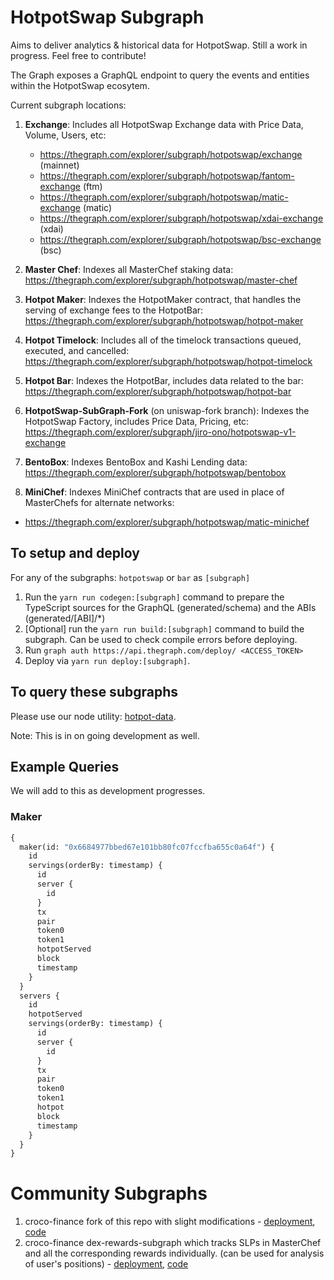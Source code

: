 # HotpotSwap Subgraph

Aims to deliver analytics & historical data for HotpotSwap. Still a work in progress. Feel free to contribute!

The Graph exposes a GraphQL endpoint to query the events and entities within the HotpotSwap ecosytem.

Current subgraph locations:

1. **Exchange**: Includes all HotpotSwap Exchange data with Price Data, Volume, Users, etc:
   + https://thegraph.com/explorer/subgraph/hotpotswap/exchange (mainnet)
   + https://thegraph.com/explorer/subgraph/hotpotswap/fantom-exchange (ftm)
   + https://thegraph.com/explorer/subgraph/hotpotswap/matic-exchange (matic)
   + https://thegraph.com/explorer/subgraph/hotpotswap/xdai-exchange (xdai)
   + https://thegraph.com/explorer/subgraph/hotpotswap/bsc-exchange (bsc)

2. **Master Chef**: Indexes all MasterChef staking data: https://thegraph.com/explorer/subgraph/hotpotswap/master-chef

3. **Hotpot Maker**: Indexes the HotpotMaker contract, that handles the serving of exchange fees to the HotpotBar: https://thegraph.com/explorer/subgraph/hotpotswap/hotpot-maker

4. **Hotpot Timelock**: Includes all of the timelock transactions queued, executed, and cancelled: https://thegraph.com/explorer/subgraph/hotpotswap/hotpot-timelock

5. **Hotpot Bar**: Indexes the HotpotBar, includes data related to the bar: https://thegraph.com/explorer/subgraph/hotpotswap/hotpot-bar

6. **HotpotSwap-SubGraph-Fork** (on uniswap-fork branch): Indexes the HotpotSwap Factory, includes Price Data, Pricing, etc: https://thegraph.com/explorer/subgraph/jiro-ono/hotpotswap-v1-exchange

7. **BentoBox**: Indexes BentoBox and Kashi Lending data: https://thegraph.com/explorer/subgraph/hotpotswap/bentobox

8. **MiniChef**: Indexes MiniChef contracts that are used in place of MasterChefs for alternate networks:
  + https://thegraph.com/explorer/subgraph/hotpotswap/matic-minichef

## To setup and deploy

For any of the subgraphs: `hotpotswap` or `bar` as `[subgraph]`

1. Run the `yarn run codegen:[subgraph]` command to prepare the TypeScript sources for the GraphQL (generated/schema) and the ABIs (generated/[ABI]/\*)
2. [Optional] run the `yarn run build:[subgraph]` command to build the subgraph. Can be used to check compile errors before deploying.
3. Run `graph auth https://api.thegraph.com/deploy/ <ACCESS_TOKEN>`
4. Deploy via `yarn run deploy:[subgraph]`.

## To query these subgraphs

Please use our node utility: [hotpot-data](https://github.com/hotpotswap/hotpot-data).

Note: This is in on going development as well.

## Example Queries

We will add to this as development progresses.

### Maker

```graphql
{
  maker(id: "0x6684977bbed67e101bb80fc07fccfba655c0a64f") {
    id
    servings(orderBy: timestamp) {
      id
      server {
        id
      }
      tx
      pair
      token0
      token1
      hotpotServed
      block
      timestamp
    }
  }
  servers {
    id
    hotpotServed
    servings(orderBy: timestamp) {
      id
      server {
        id
      }
      tx
      pair
      token0
      token1
      hotpot
      block
      timestamp
    }
  }
}
```

# Community Subgraphs

1) croco-finance fork of this repo with slight modifications - [deployment](https://thegraph.com/explorer/subgraph/benesjan/hotpot-swap), [code](https://github.com/croco-finance/hotpotswap-subgraph)
2) croco-finance dex-rewards-subgraph which tracks SLPs in MasterChef and all the corresponding rewards individually. (can be used for analysis of user's positions) - [deployment](https://thegraph.com/explorer/subgraph/benesjan/dex-rewards-subgraph), [code](https://github.com/croco-finance/dex-rewards-subgraph)
